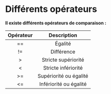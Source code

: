 # Différents opérateurs

**Il existe différents opérateurs de comparaison :**

| Opérateur |      Description       |
| :-------: | :--------------------: |
|    ==     |        Égalité         |
|    !=     |       Différence       |
|     >     |  Stricte supériorité   |
|     <     |  Stricte infériorité   |
|    >=     | Supériorité ou égalité |
|    <=     | Infériorité ou égalité |

